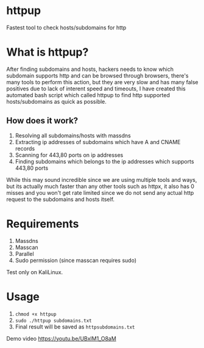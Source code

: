 # httpup
Fastest tool to check hosts/subdomains for http

# What is httpup?
After finding subdomains and hosts, hackers needs to know which subdomain supports http and can be browsed through browsers, there's many tools to perform this action, but they are very slow and has many false positives due to lack of interent speed and timeouts, I have created this automated bash script which called httpup to find http supported hosts/subdomains as quick as possible.

## How does it work?
1. Resolving all subdomains/hosts with massdns
2. Extracting ip addresses of subdomains which have A and CNAME records
3. Scanning for 443,80 ports on ip addresses
4. Finding subdomains which belongs to the ip addresses which supports 443,80 ports

While this may sound incredible since we are using multiple tools and ways, but its actually much faster than any other tools such as httpx, it also has 0 misses and you won't get rate limited since we do not send any actual http request to the subdomains and hosts itself.

# Requirements
1. Massdns
2. Masscan
3. Parallel
4. Sudo permission (since masscan requires sudo)

Test only on KaliLinux.

# Usage
1. `chmod +x httpup`
2. `sudo ./httpup subdomains.txt`
3. Final result will be saved as `httpsubdomains.txt`

Demo video https://youtu.be/UBxlM1_O8aM
